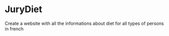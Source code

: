 # JuryDiet
Create a website with all the informations about diet for all types of persons in french

